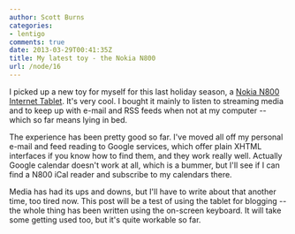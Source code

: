 ```yaml
---
author: Scott Burns
categories:
- lentigo
comments: true
date: 2013-03-29T00:41:35Z
title: My latest toy - the Nokia N800
url: /node/16
---
```


I picked up a new toy for myself for this last holiday season, a [Nokia N800 Internet Tablet][n800].  It's very cool.  I bought it mainly to listen to streaming media and to keep up with e-mail and RSS feeds when not at my computer -- which so far means lying in bed.

[n800]:http://www.nokia.com/n800

The experience has been pretty good so far.  I've moved all off my personal e-mail and feed reading to Google services, which offer plain XHTML interfaces if you know how to find them, and they work really well.  Actually Google calendar doesn't work at all, which is a bummer, but I'll see if I can find a N800 iCal reader and subscribe to my calendars there.

Media has had its ups and downs, 
but I'll have to write about that 
another time, too tired now.  This 
post will be a test of using the tablet 
for blogging -- the whole  thing has 
been written using the on-screen 
keyboard.  It will take some getting 
used too, but it's quite workable so 
far.
